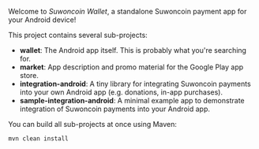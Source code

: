Welcome to _Suwoncoin Wallet_, a standalone Suwoncoin payment app for your Android device!

This project contains several sub-projects:

 * __wallet__:
     The Android app itself. This is probably what you're searching for.
 * __market__:
     App description and promo material for the Google Play app store.
 * __integration-android__:
     A tiny library for integrating Suwoncoin payments into your own Android app
     (e.g. donations, in-app purchases).
 * __sample-integration-android__:
     A minimal example app to demonstrate integration of Suwoncoin payments into
     your Android app.

You can build all sub-projects at once using Maven:

`mvn clean install`
